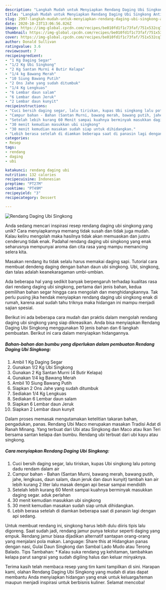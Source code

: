 ```yaml
---
description: "Langkah Mudah untuk Menyiapkan Rendang Daging Ubi Singkong Anti Gagal"
title: "Langkah Mudah untuk Menyiapkan Rendang Daging Ubi Singkong Anti Gagal"
slug: 2997-langkah-mudah-untuk-menyiapkan-rendang-daging-ubi-singkong-anti-gagal
date: 2020-10-23T13:06:56.826Z
image: https://img-global.cpcdn.com/recipes/be010fd1f1c73faf/751x532cq70/rendang-daging-ubi-singkong-foto-resep-utama.jpg
thumbnail: https://img-global.cpcdn.com/recipes/be010fd1f1c73faf/751x532cq70/rendang-daging-ubi-singkong-foto-resep-utama.jpg
cover: https://img-global.cpcdn.com/recipes/be010fd1f1c73faf/751x532cq70/rendang-daging-ubi-singkong-foto-resep-utama.jpg
author: Donald Sullivan
ratingvalue: 3.6
reviewcount: 7
recipeingredient:
- "1 Kg Daging Segar"
- "1/2 Kg Ubi Singkong"
- "2 Kg Santan Murni 4 Butir Kelapa"
- "1/4 kg Bawang Merah"
- "10 Siung Bawang Putih"
- "2 Ons Jahe yang sudah ditumbuk"
- "1/4 Kg Lengkuas"
- "6 Lembar daun salam"
- "6 Lembar daun Jeruk"
- "2 Lembar daun kunyit"
recipeinstructions:
- "Cuci bersih daging segar, lalu tiriskan, kupas Ubi singkong lalu potong dadu rendam dalam air"
- "Campur bahan - Bahan (Santan Murni, bawang merah, bawang putih, jahe, lengkuas, daun salam, daun jeruk dan daun kunyit) tambah kan air lebih kurang 2 liter lalu masak dengan api besar sampai mendidih"
- "Setelah lebih kurang 60 Menit sampai kuahnya berminyak masukkan daging segar. aduk perlahan"
- "30 menit kemudian masukkan ubi singkong"
- "30 menit kemudian masakan sudah siap untuk dihidangkan."
- "Lebih berasa setelah di diamkan beberapa saat di panasin lagi dengan api sedang."
categories:
- Resep
tags:
- rendang
- daging
- ubi

katakunci: rendang daging ubi 
nutrition: 132 calories
recipecuisine: Indonesian
preptime: "PT27M"
cooktime: "PT49M"
recipeyield: "3"
recipecategory: Dessert

---
```



![Rendang Daging Ubi Singkong](https://img-global.cpcdn.com/recipes/be010fd1f1c73faf/751x532cq70/rendang-daging-ubi-singkong-foto-resep-utama.jpg)

Anda sedang mencari inspirasi resep rendang daging ubi singkong yang unik? Cara menyiapkannya memang tidak susah dan tidak juga mudah. Kalau keliru mengolah maka hasilnya tidak akan memuaskan dan justru cenderung tidak enak. Padahal rendang daging ubi singkong yang enak seharusnya mempunyai aroma dan cita rasa yang mampu memancing selera kita.

Masakan rendang itu tidak selalu harus memakai daging sapi. Tutorial cara membuat dendeng daging dengan bahan daun ubi singkong. Ubi, singkong, dan talas adalah keanekaragaman umbi-umbian.

Ada beberapa hal yang sedikit banyak berpengaruh terhadap kualitas rasa dari rendang daging ubi singkong, pertama dari jenis bahan, kedua pemilihan bahan segar hingga cara mengolah dan menghidangkannya. Tak perlu pusing jika hendak menyiapkan rendang daging ubi singkong enak di rumah, karena asal sudah tahu triknya maka hidangan ini mampu menjadi sajian spesial.


Berikut ini ada beberapa cara mudah dan praktis dalam mengolah rendang daging ubi singkong yang siap dikreasikan. Anda bisa menyiapkan Rendang Daging Ubi Singkong menggunakan 10 jenis bahan dan 6 langkah pembuatan. Berikut ini cara dalam menyiapkan hidangannya.

<!--inarticleads1-->

##### Bahan-bahan dan bumbu yang diperlukan dalam pembuatan Rendang Daging Ubi Singkong:

1. Ambil 1 Kg Daging Segar
1. Gunakan 1/2 Kg Ubi Singkong
1. Gunakan 2 Kg Santan Murni (4 Butir Kelapa)
1. Gunakan 1/4 kg Bawang Merah
1. Ambil 10 Siung Bawang Putih
1. Siapkan 2 Ons Jahe yang sudah ditumbuk
1. Sediakan 1/4 Kg Lengkuas
1. Sediakan 6 Lembar daun salam
1. Siapkan 6 Lembar daun Jeruk
1. Siapkan 2 Lembar daun kunyit


Dalam proses memasak mengutamakan ketelitian takaran bahan, pengadukan, panas. Rendang Ubi Maco merupakan masakan Tradisi Adat di Ranah Minang. Yang terbuat dari Ubi atau Singkong dan Maco atau Ikan Teri bersama santan kelapa dan bumbu. Rendang ubi terbuat dari ubi kayu atau singkong. 

<!--inarticleads2-->

##### Cara menyiapkan Rendang Daging Ubi Singkong:

1. Cuci bersih daging segar, lalu tiriskan, kupas Ubi singkong lalu potong dadu rendam dalam air
1. Campur bahan - Bahan (Santan Murni, bawang merah, bawang putih, jahe, lengkuas, daun salam, daun jeruk dan daun kunyit) tambah kan air lebih kurang 2 liter lalu masak dengan api besar sampai mendidih
1. Setelah lebih kurang 60 Menit sampai kuahnya berminyak masukkan daging segar. aduk perlahan
1. 30 menit kemudian masukkan ubi singkong
1. 30 menit kemudian masakan sudah siap untuk dihidangkan.
1. Lebih berasa setelah di diamkan beberapa saat di panasin lagi dengan api sedang.


Untuk membuat rendang ini, singkong harus lebih dulu diiris tipis lalu digoreng. Saat sudah jadi, rendang jamur punya tekstur seperti daging yang empuk. Rendang jamur biasa dijadikan alternatif santapan orang-orang yang menjalani pola makan. Language: Share this at Hidangkan panas dengan nasi, Gulai Daun Singkong dan Sambal Lado Mudo atau Terong Balado. Tips Tambahan: * Kalau suka rendang yg kehitaman, tambahkan kelapa parut sangrai yang sudah digiling halus dan keluar minyaknya. 

Terima kasih telah membaca resep yang tim kami tampilkan di sini. Harapan kami, olahan Rendang Daging Ubi Singkong yang mudah di atas dapat membantu Anda menyiapkan hidangan yang enak untuk keluarga/teman maupun menjadi inspirasi untuk berbisnis kuliner. Selamat mencoba!
